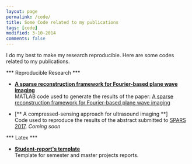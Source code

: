 ```yaml
---
layout: page
permalink: /code/
title: Some Code related to my publications
tags: [code]
modified: 3-10-2014
comments: false
---
```



I do my best to make my research reproducible. Here are some codes related to my publications. 

*** Reproducible Research ***
* [**A sparse reconstruction framework for Fourier-based plane wave imaging**](https://gitlab.com/abesson/Sparse_regularization_Fourier)<br>
MATLAB code used to generate the results of the paper: [A sparse reconstruction framework for Fourier-based plane wave imaging](http://ieeexplore.ieee.org/document/7582552/)

* [** A compressed-sensing approach for ultrasound imaging **]<br>
Code used to reproduce the results of the abstract submitted to [SPARS 2017](http://spars2017.lx.it.pt/). <i>Coming soon</i>

*** Latex ***
* [**Student-report's template**](https://gitlab.com/latex-templates/LTS5-student-project-report)<br>
Template for semester and master projects reports.
 



